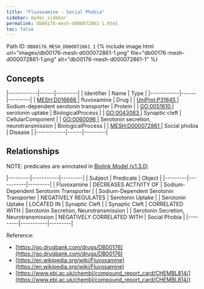 ```yaml
---
title: "Fluvoxamine - Social Phobia"
sidebar: mydoc_sidebar
permalink: db00176-mesh-d000072861-1.html
toc: false 
---
```



Path ID: `DB00176_MESH_D000072861_1`
{% include image.html url="images/db00176-mesh-d000072861-1.png" file="db00176-mesh-d000072861-1.png" alt="db00176-mesh-d000072861-1" %}

## Concepts

|------------|------|---------|
| Identifier | Name | Type    |
|------------|------|---------|
| <a href="https://identifiers.org/MESH:D016666">MESH:D016666 </a> | fluvoxamine | Drug |
| <a href="https://identifiers.org/UniProt:P31645">UniProt:P31645 </a> | Sodium-dependent serotonin transporter | Protein |
| <a href="https://identifiers.org/GO:0051610">GO:0051610 </a> | serotonin uptake | BiologicalProcess |
| <a href="https://identifiers.org/GO:0043083">GO:0043083 </a> | Synaptic cleft | CellularComponent |
| <a href="https://identifiers.org/GO:0060096">GO:0060096 </a> | Serotonin secretion, neurotransmission | BiologicalProcess |
| <a href="https://identifiers.org/MESH:D000072861">MESH:D000072861 </a> | Social phobia | Disease |
|------------|------|---------|

## Relationships


NOTE: predicates are annotated in <a href="https://github.com/biolink/biolink-model/releases/tag/v1.3.0">Biolink Model (v1.3.0)</a>

|---------|-----------|---------|
| Subject | Predicate | Object  |
|---------|-----------|---------|
| Fluvoxamine | DECREASES ACTIVITY OF | Sodium-Dependent Serotonin Transporter |
| Sodium-Dependent Serotonin Transporter | NEGATIVELY REGULATES | Serotonin Uptake |
| Serotonin Uptake | LOCATED IN | Synaptic Cleft |
| Synaptic Cleft | CORRELATED WITH | Serotonin Secretion, Neurotransmission |
| Serotonin Secretion, Neurotransmission | NEGATIVELY CORRELATED WITH | Social Phobia |
|---------|-----------|---------|

Reference: 
  - [https://go.drugbank.com/drugs/DB00176](https://go.drugbank.com/drugs/DB00176)
  - [https://en.wikipedia.org/wiki/Fluvoxamine](https://en.wikipedia.org/wiki/Fluvoxamine)
  - [https://www.ebi.ac.uk/chembl/compound_report_card/CHEMBL814/](https://www.ebi.ac.uk/chembl/compound_report_card/CHEMBL814/)
